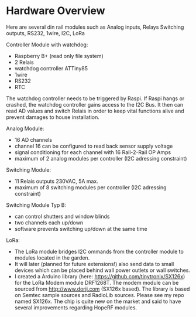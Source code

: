 # Hardware Overview
Here are several din rail modules such as Analog inputs, Relays Switching outputs, RS232, 1wire, I2C, LoRa

Controller Module with watchdog:
- Raspberry B+ (read only file system)
- 2 Relais
- watchdog controller ATTiny85
- 1wire
- RS232
- RTC

The watchdog controller needs to be triggered by Raspi. If Raspi hangs or crashed, the watchdog controller
gains access to the I2C Bus. It then can read AD values and switch Relais in order to keep vital functions
alive and prevent damages to house installation.

Analog Module:
- 16 AD channels
- channel 16 can be configured to read back sensor supply voltage
- signal conditioning for each channel with 16 Rail-2-Rail OP Amps
- maximum of 2 analog modules per controller (I2C adressing constraint)

Switching Module:
- 11 Relais outputs 230VAC, 5A max.
- maximum of 8 switching modules per controller (I2C adressing constraint) 

Switching Module Typ B:
- can control shutters and window blinds
- two channels each up/down
- software prevents switching up/down at the same time

LoRa:
- The LoRa module bridges I2C ommands from the controller module to modules located in the garden.
- It will later (planned for future extensions!) also send data to small devices which can be placed behind wall power outlets or 
wall switches.
- I created a Arduino library (here: https://github.com/tinytronix/SX126x) for the LoRa Modem module DRF1268T. The modem module can be sourced from http://www.dorji.com (SX126x based). The library is based on Semtec sample sources and RadioLib sources. Please see my repo named SX126x. The chip is quite new on the market and said to have several improvements regarding HopeRF modules.
